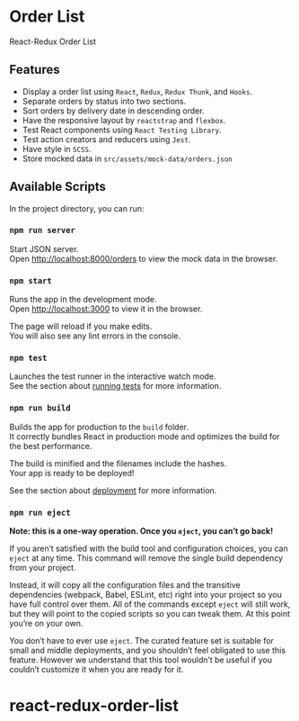 # Order List

React-Redux Order List

## Features

- Display a order list using `React`, `Redux`, `Redux Thunk`, and `Hooks`.
- Separate orders by status into two sections.
- Sort orders by delivery date in descending order.
- Have the responsive layout by `reactstrap` and `flexbox`.
- Test React components using `React Testing Library`.
- Test action creators and reducers using `Jest`.
- Have style in `SCSS`.
- Store mocked data in `src/assets/mock-data/orders.json`

## Available Scripts

In the project directory, you can run:

### `npm run server`

Start JSON server.\
Open [http://localhost:8000/orders](http://localhost:8000/orders) to view the mock data in the browser.

### `npm start`

Runs the app in the development mode.\
Open [http://localhost:3000](http://localhost:3000) to view it in the browser.

The page will reload if you make edits.\
You will also see any lint errors in the console.

### `npm test`

Launches the test runner in the interactive watch mode.\
See the section about [running tests](https://facebook.github.io/create-react-app/docs/running-tests) for more information.

### `npm run build`

Builds the app for production to the `build` folder.\
It correctly bundles React in production mode and optimizes the build for the best performance.

The build is minified and the filenames include the hashes.\
Your app is ready to be deployed!

See the section about [deployment](https://facebook.github.io/create-react-app/docs/deployment) for more information.

### `npm run eject`

**Note: this is a one-way operation. Once you `eject`, you can’t go back!**

If you aren’t satisfied with the build tool and configuration choices, you can `eject` at any time. This command will remove the single build dependency from your project.

Instead, it will copy all the configuration files and the transitive dependencies (webpack, Babel, ESLint, etc) right into your project so you have full control over them. All of the commands except `eject` will still work, but they will point to the copied scripts so you can tweak them. At this point you’re on your own.

You don’t have to ever use `eject`. The curated feature set is suitable for small and middle deployments, and you shouldn’t feel obligated to use this feature. However we understand that this tool wouldn’t be useful if you couldn’t customize it when you are ready for it.
# react-redux-order-list
